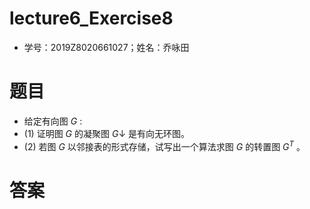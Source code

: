 # lecture6_Exercise8

- 学号：2019Z8020661027；姓名：乔咏田

# 题目

- 给定有向图 $G$ :
- (1) 证明图 $G$ 的凝聚图 $G\downarrow$ 是有向无环图。
- (2) 若图 $G$ 以邻接表的形式存储，试写出一个算法求图 $G$ 的转置图 $G^{T}$ 。


# 答案

